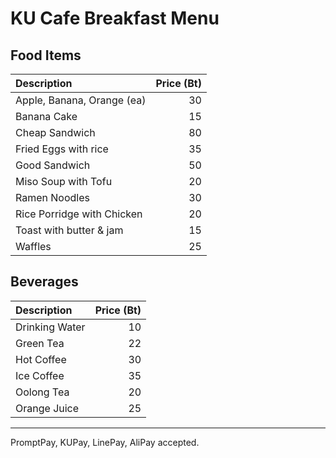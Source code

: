 # KU Cafe Breakfast Menu

## Food Items

| Description                | Price (Bt) |
|:---------------------------|-----:|
| Apple, Banana, Orange (ea) |  30  |
| Banana Cake                |  15  |
| Cheap Sandwich             |  80  |
| Fried Eggs with rice       |  35  |
| Good Sandwich              |  50  |
| Miso Soup with Tofu        |  20  |
| Ramen Noodles              |  30  |
| Rice Porridge with Chicken |  20  |
| Toast with butter & jam    |  15  |
| Waffles                    |  25  |

## Beverages

| Description                | Price (Bt) |
|:---------------------------|-----:|
| Drinking Water             |  10  |
| Green Tea                  |  22  |
| Hot Coffee                 |  30  |
| Ice Coffee                 |  35  |
| Oolong Tea                 |  20  |
| Orange Juice               |  25  |

---

PromptPay, KUPay, LinePay, AliPay accepted.
